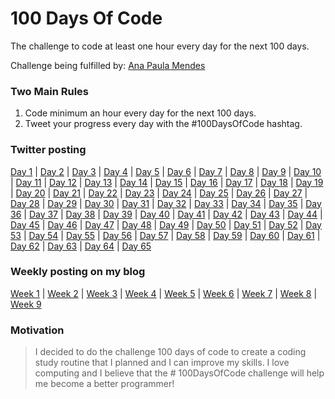 # 100 Days Of Code
The challenge to code at least one hour every day for the next 100 days.

Challenge being fulfilled by: [Ana Paula Mendes](https://github.com/anapauladsmendes/)

### Two Main Rules
1.  Code minimum an hour every day for the next 100 days.
2.  Tweet your progress every day with the #100DaysOfCode hashtag.

### Twitter posting
[Day 1](https://twitter.com/ananoterminal/status/1080989561688342528) | [Day 2](https://twitter.com/ananoterminal/status/1081360553023602688) | [Day 3](https://twitter.com/ananoterminal/status/1081726259976122373) | [Day 4](https://twitter.com/ananoterminal/status/1082063988559671296) | [Day 5](https://twitter.com/ananoterminal/status/1082468042976776193) | [Day 6](https://twitter.com/ananoterminal/status/1082771400472121347) | [Day 7](https://twitter.com/ananoterminal/status/1083143220597411840) | [Day 8](https://twitter.com/ananoterminal/status/1083517446294855682) | [Day 9](https://twitter.com/ananoterminal/status/1083897230543765506) | [Day 10](https://twitter.com/ananoterminal/status/1084230167671775232) | [Day 11](https://twitter.com/ananoterminal/status/1084611684474466304) | [Day 12](https://twitter.com/ananoterminal/status/1084998754686717957) | [Day 13](https://twitter.com/ananoterminal/status/1085352796835205120) | [Day 14](https://twitter.com/ananoterminal/status/1085670466960965634) | [Day 15](https://twitter.com/ananoterminal/status/1086046109649244163) | [Day 16](https://twitter.com/ananoterminal/status/1086384297806884876) | [Day 17](https://twitter.com/ananoterminal/status/1086810628289904642) | [Day 18](https://twitter.com/ananoterminal/status/1087063486851616768) | [Day 19](https://twitter.com/ananoterminal/status/1087499927050244099) | [Day 20](https://twitter.com/ananoterminal/status/1087849903521480705) | [Day 21](https://twitter.com/ananoterminal/status/1088233862134726657) | [Day 22](https://twitter.com/ananoterminal/status/1088608410935934976) | [Day 23](https://twitter.com/ananoterminal/status/1088958390653591555) | [Day 24](https://twitter.com/ananoterminal/status/1089241224903577601) | [Day 25](https://twitter.com/ananoterminal/status/1089671296240242688) | [Day 26](https://twitter.com/ananoterminal/status/1090041720367132674) | [Day 27](https://twitter.com/ananoterminal/status/1090420140884328453) | [Day 28](https://twitter.com/ananoterminal/status/1090784667052269569) | [Day 29](https://twitter.com/ananoterminal/status/1091144058217603074) | [Day 30](https://twitter.com/ananoterminal/status/1091479523093348353) | [Day 31](https://twitter.com/ananoterminal/status/1091868592302374912) | [Day 32](https://twitter.com/ananoterminal/status/1092219899420667904) | [Day 33](https://twitter.com/ananoterminal/status/1092602133579476992) | [Day 34](https://twitter.com/ananoterminal/status/1092939033515356160) | [Day 35](https://twitter.com/ananoterminal/status/1093309820390780928) | [Day 36](https://twitter.com/ananoterminal/status/1093678496788942853) | [Day 37](https://twitter.com/ananoterminal/status/1094027485132587008) | [Day 38](https://twitter.com/ananoterminal/status/1094400643446571008) | [Day 39](https://twitter.com/ananoterminal/status/1094769369933103104) | [Day 40](https://twitter.com/ananoterminal/status/1095134913681068032) | [Day 41](https://twitter.com/ananoterminal/status/1095498584852713472) | [Day 42](https://twitter.com/ananoterminal/status/1095823947885629440) | [Day 43](https://twitter.com/ananoterminal/status/1096195907891195904) | [Day 44](https://twitter.com/ananoterminal/status/1096576467046199296) | [Day 45](https://twitter.com/ananoterminal/status/1096902482817617920) | [Day 46](https://twitter.com/ananoterminal/status/1097218699776454656) | [Day 47](https://twitter.com/ananoterminal/status/1097676384212783104) | [Day 48](https://twitter.com/ananoterminal/status/1098042390689001473) | [Day 49](https://twitter.com/ananoterminal/status/1098396299823665152) | [Day 50](https://twitter.com/ananoterminal/status/1098762179996762112) | [Day 51](https://twitter.com/ananoterminal/status/1099091260449673216) | [Day 52](https://twitter.com/ananoterminal/status/1099482574337048576) | [Day 53](https://twitter.com/ananoterminal/status/1099848310716801025) | [Day 54](https://twitter.com/ananoterminal/status/1100218034814369792) | [Day 55](https://twitter.com/ananoterminal/status/1100575065199001601) | [Day 56](https://twitter.com/ananoterminal/status/1100934074607251456) | [Day 57](https://twitter.com/ananoterminal/status/1101307496176734209) | [Day 58](https://twitter.com/ananoterminal/status/1101647052021342208) | [Day 59](https://twitter.com/ananoterminal/status/1101923131185348608) | [Day 60](https://twitter.com/ananoterminal/status/1102377522040397824) | [Day 61](https://twitter.com/ananoterminal/status/1102746601334947840) | [Day 62](https://twitter.com/ananoterminal/status/1103101229570420736) | [Day 63](https://twitter.com/ananoterminal/status/1103480891991621632) | [Day 64](https://twitter.com/ananoterminal/status/1103831007151693824) | [Day 65](https://twitter.com/ananoterminal/status/1104186447500902400)

### Weekly posting on my blog
[Week 1](https://anapauladsmendes.github.io/week-01-100-days-of-code/) | [Week 2](https://anapauladsmendes.github.io/week-02-100-days-of-code/) | [Week 3](https://anapauladsmendes.github.io/week-03-100-days-of-code/) | [Week 4](https://anapauladsmendes.github.io/week-04-100-days-of-code/) | [Week 5](https://anapauladsmendes.github.io/week-05-100-days-of-code/) | [Week 6](https://anapauladsmendes.github.io/week-06-100-days-of-code/) | [Week 7](https://anapauladsmendes.github.io/week-07-100-days-of-code/) | [Week 8](https://anapauladsmendes.github.io/week-08-100-days-of-code/) | [Week 9](https://anapauladsmendes.github.io/week-09-100-days-of-code/)

### Motivation

> I decided to do the challenge 100 days of code to create a coding
> study routine that I planned and I can improve my skills. I love
> computing and I believe that the # 100DaysOfCode challenge will help
> me become a better programmer!
